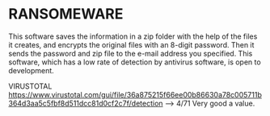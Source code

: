 # RANSOMEWARE
This software saves the information in a zip folder with the help of the files it creates, and encrypts the original files with an 8-digit password. Then it sends the password and zip file to the e-mail address you specified. This software, which has a low rate of detection by antivirus software, is open to development.

VIRUSTOTAL 
https://www.virustotal.com/gui/file/36a875215f66ee00b86630a78c005711b364d3aa5c5fbf8d511dcc81d0cf2c7f/detection --> 4/71 Very good a value.
